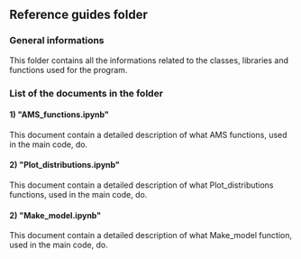 ## Reference guides folder
### General informations
This folder contains all the informations related to the classes, libraries and functions used for the program.

### List of the documents in the folder
#### 1) "AMS_functions.ipynb"
This document contain a detailed description of what AMS functions, used in the main code, do.

#### 2) "Plot_distributions.ipynb"
This document contain a detailed description of what Plot_distributions functions, used in the main code, do.


#### 2) "Make_model.ipynb"
This document contain a detailed description of what Make_model function, used in the main code, do.
